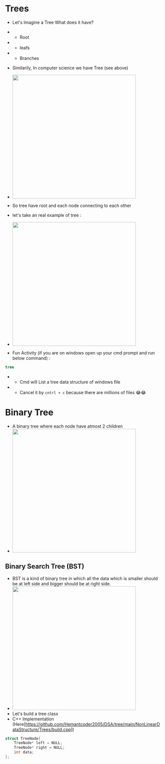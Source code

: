 # Trees
- Let's Imagine a Tree What does it have?
- - Root
- - leafs
- - Branches

- Similarily, In computer science we have Tree (see above)
- <image height="400px" style = "position :relative" src = "src\1.png"></image>

- So tree have root and each node connecting to each other
- let's take an real example of tree : 
- <image height="400px" style = "position :relative" src = "src\2.png"></image> 
- Fun Activity (if you are on windows open up your cmd prompt and run below command) : 
```bat
tree
```
- - Cmd will List a tree data structure of windows file
- - Cancel it by ```cntrl + c```  because there are millions of files 😂😂 
# Binary Tree
- A binary tree where each node have atmost 2 children
- <image height="400px" style = "position :relative" src = "src\3.png"></image> 
## Binary Search Tree (BST)
- BST is a kind of binary tree in which all the data which is smaller should be at left side and bigger should be at right side.
- <image height="400px" style = "position :relative" src = "https://th.bing.com/th/id/OIP.rTKXBurTgrkBgk9C0AK-eQAAAA?rs=1&pid=ImgDetMain"></image> 
- Let's build a tree class
- C++ Implementation (Here[https://github.com/Hemantcoder2005/DSA/tree/main/NonLinearDataStructure/Trees/build.cpp])
```c++
struct TreeNode{
    TreeNode* left = NULL;
    TreeNode* right = NULL;
    int data;
};
```

